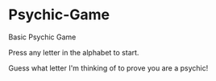 # Psychic-Game
Basic Psychic Game

Press any letter in the alphabet to start.

Guess what letter I'm thinking of to prove you are a psychic!
